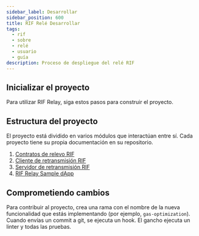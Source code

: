 ```yaml
---
sidebar_label: Desarrollar
sidebar_position: 600
title: RIF Relé Desarrollar
tags:
  - rif
  - sobre
  - relé
  - usuario
  - guía
description: Proceso de despliegue del relé RIF
---
```


## Inicializar el proyecto

Para utilizar RIF Relay, siga estos pasos para construir el proyecto.

## Estructura del proyecto

El proyecto está dividido en varios módulos que interactúan entre sí.
Cada proyecto tiene su propia documentación en su repositorio.

1. [Contratos de relevo RIF](https://github.com/rsksmart/rif-relay-contracts)
2. [Cliente de retransmisión RIF](https://github.com/rsksmart/rif-relay-client)
3. [Servidor de retransmisión RIF](https://github.com/rsksmart/rif-relay-server)
4. [RIF Relay Sample dApp](https://github.com/rsksmart/rif-relay-sample-dapp)

## Comprometiendo cambios

Para contribuir al proyecto, crea una rama con el nombre de la nueva funcionalidad que estás implementando (por ejemplo, `gas-optimization`). Cuando envías un commit a git, se ejecuta un hook. El gancho ejecuta un linter y todas las pruebas.
